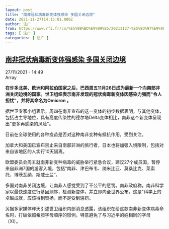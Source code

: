 ```yaml
---
layout: post
title: "南非冠状病毒新变体强感染 多国关闭边境"
date: 2021-11-27T14:15:01.000Z
author: 法广
from: https://www.rfi.fr/cn/%E5%9B%BD%E9%99%85/20211127-%E5%8D%97%E9%9D%9E%E5%86%A0%E7%8A%B6%E7%97%85%E6%AF%92%E6%96%B0%E5%8F%98%E4%BD%93%E5%BC%BA%E6%84%9F%E6%9F%93-%E5%A4%9A%E5%9B%BD%E5%85%B3%E9%97%AD%E8%BE%B9%E5%A2%83
tags: [ 法广 ]
categories: [ 法广 ]
---
```

<!--1638022501000-->
[南非冠状病毒新变体强感染 多国关闭边境](https://www.rfi.fr/cn/%E5%9B%BD%E9%99%85/20211127-%E5%8D%97%E9%9D%9E%E5%86%A0%E7%8A%B6%E7%97%85%E6%AF%92%E6%96%B0%E5%8F%98%E4%BD%93%E5%BC%BA%E6%84%9F%E6%9F%93-%E5%A4%9A%E5%9B%BD%E5%85%B3%E9%97%AD%E8%BE%B9%E5%A2%83)
------

<div>
<div>27/11/2021 - 14:49</div>Array<p><strong>                    在许多北美、欧洲和阿拉伯国家之后，巴西周五11月26日成为最新一个向南部非洲关闭边境的国家。世卫组织表示南非发现的冠状病毒新变体因感染力强而"令人担忧"，并将其命名为Omicron 。                </strong></p><div >                    <p>据世卫专家小组表示，周四在南非宣布的这一变体的初步数据表明，与其他变体，包括占主导地位，具有高度传染性的德尔塔Delta变体相比，南非这个新变体呈现出"更多再感染的风险"。</p><p>目前在全球使用的各种疫苗是否对这种南非变种有抵抗作用，受到关注。</p><p>加拿大和美国已宣布禁止来自南部非洲的旅行者，日本也将加强入境限制，包括对来自该地区的人实行10天隔离。</p><p>欧盟委员会周五就南非新变种病毒的威胁举行紧急会议，建议27个成员国，暂停来自非洲7国的游客入境，包括“南非、津巴布韦、纳米比亚、莫桑比克、莱索托、博茨瓦纳、斯威士兰”。</p><p>多国对南非关闭边境，让南非人感觉受到了不公平的惩罚。南非政府称，南非科学家以最快速度进行基因测序，检测新变体，并立即向全世界公布。这是"科学上的卓越成就，应该得到赞扬，而不是受到惩罚。</p><p>另据多家媒体昨天引述世卫组织内部消息透露，该组织在给这款南非新变体病毒命名时，打破依照希腊字母顺序的惯例，特意避免了与习近平的姓相同的字母（XI）。</p>                                            <div data-selfpromo-newsletter>    </div>    <div data-selfpromo-app>    </div>                </div>
</div>
